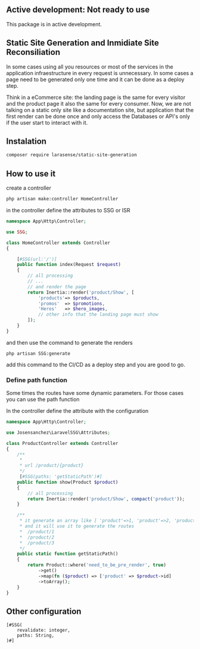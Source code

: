 ## Active development: Not ready to use

This package is in active development.

## Static Site Generation and Inmidiate Site Reconsiliation

In some cases using all you resources or most of the services in the application infraestructure in every request is unnecessary. In some cases a page need to be generated only one time and it can be done as a deploy step.

Think in a eCommerce site: the landing page is the same for every visitor and the product page it also the same for every consumer.
Now, we are not talking on a static only site like a documentation site, but application that the first render can be done once and only access the Databases or API's only if the user start to interact with it.

## Instalation

```bash
composer require larasense/static-site-generation
```

## How to use it

create a controller

```bash
php artisan make:controller HomeController
```

in the controller define the attributes to SSG or ISR

```php
namespace App\Http\Controller;

use SSG;

class HomeController extends Controller
{

	[#SSG(url:'/')]
	public function index(Request $request)
	{
		// all processing
		// ...
		// and render the page
		return Inertia::render('product/Show', [
			'products'=> $products,
			'promos'  => $promotions,
			'Heros'   => $hero_images,
			// other info that the landing page must show
		]);
	}
}
```

and then use the command to generate the renders

```shell
php artisan SSG:generate
```

add this command to the CI/CD as a deploy step and you are good to go.

### Define path function

Some times the routes have some dynamic parameters. For those cases you can use the path function

In the controller define the attribute with the configuration

```php
namespace App\Http\Controller;

use Josensanchez\LaravelSSG\Attributes;

class ProductController extends Controller
{
	/**
	 *
	 * url /product/{product}
	 */
	 [#SSG(paths: 'getStaticPath')#]
	public function show(Product $product)
	{
		// all processing
		return Inertia::render('product/Show', compact('product'));
	}

	/**
	 * it generate an array like [ 'product'=>1, 'product'=>2, 'product'=>3 ]
	 * and it will use it to generate the routes
	 *  /product/1
	 *  /product/2
	 *  /product/3
	 */
	public static function getStaticPath()
	{
		return Product::where('need_to_be_pre_render', true)
			->get()
			->map(fn ($product) => ['product' => $product->id]
			->toArray();
	}
}
```

## Other configuration

```
[#SSG(
	revalidate: integer,
	paths: String,
)#]
```
